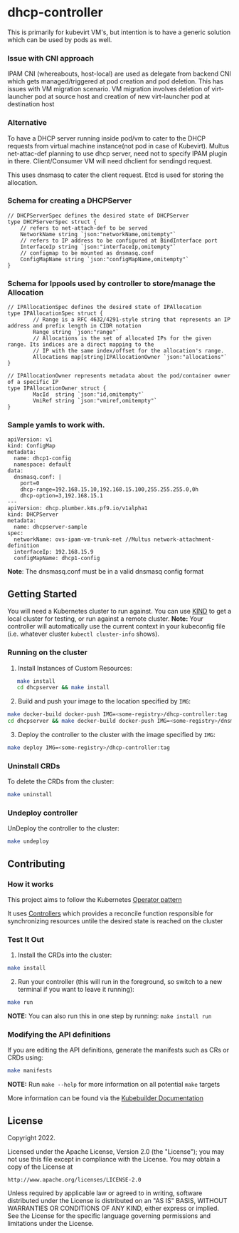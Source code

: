
# dhcp-controller

This is primarily for kubevirt VM's, but intention is to have  a generic solution which can be used by pods as well.

### Issue with CNI approach

IPAM CNI (whereabouts, host-local) are used as delegate from backend CNI which gets managed/triggered at pod creation and  pod deletion.
This has issues with VM migration scenario. VM migration involves deletion of virt-launcher pod at source host and creation of new virt-launcher pod at destination host

### Alternative 


To have a DHCP server running inside pod/vm to cater to the DHCP requests from virtual machine instance(not pod in case of Kubevirt).
Multus net-attac-def planning to use dhcp server, need not to specify IPAM plugin in there. Client/Consumer VM will need dhclient for sendingd request.

This uses dnsmasq to cater the client request. Etcd is used for storing the allocation.

### Schema for creating a DHCPServer

    // DHCPServerSpec defines the desired state of DHCPServer
    type DHCPServerSpec struct {
        // refers to net-attach-def to be served
        NetworkName string `json:"networkName,omitempty"`
        // refers to IP address to be configured at BindInterface port
        InterfaceIp string `json:"interfaceIp,omitempty"`
		// configmap to be mounted as dnsmasq.conf
        ConfigMapName string `json:"configMapName,omitempty"`
	}

### Schema for Ippools used by controller to store/manage the Allocation 

    // IPAllocationSpec defines the desired state of IPAllocation
    type IPAllocationSpec struct {
            // Range is a RFC 4632/4291-style string that represents an IP address and prefix length in CIDR notation
            Range string `json:"range"`
            // Allocations is the set of allocated IPs for the given range. Its indices are a direct mapping to the
            // IP with the same index/offset for the allocation's range.
            Allocations map[string]IPAllocationOwner `json:"allocations"`
    }

    // IPAllocationOwner represents metadata about the pod/container owner of a specific IP
    type IPAllocationOwner struct {
            MacId  string `json:"id,omitempty"`
            VmiRef string `json:"vmiref,omitempty"`
    }


### Sample yamls to work with.


    apiVersion: v1
    kind: ConfigMap
    metadata:
      name: dhcp1-config
      namespace: default
    data:
      dnsmasq.conf: |
        port=0
        dhcp-range=192.168.15.10,192.168.15.100,255.255.255.0,0h
        dhcp-option=3,192.168.15.1
    ---
    apiVersion: dhcp.plumber.k8s.pf9.io/v1alpha1 
    kind: DHCPServer
    metadata:
      name: dhcpserver-sample
    spec:
      networkName: ovs-ipam-vm-trunk-net //Multus network-attachment-definition
      interfaceIp: 192.168.15.9
      configMapName: dhcp1-config

**Note**: The dnsmasq.conf must be in a valid dnsmasq config format


## Getting Started
You will need a Kubernetes cluster to run against. You can use [KIND](https://sigs.k8s.io/kind) to get a local cluster for testing, or run against a remote cluster.
**Note:** Your controller will automatically use the current context in your kubeconfig file (i.e. whatever cluster `kubectl cluster-info` shows).

### Running on the cluster
1. Install Instances of Custom Resources:

```sh
   make install
   cd dhcpserver && make install
```

2. Build and push your image to the location specified by `IMG`:
	
```sh
make docker-build docker-push IMG=<some-registry>/dhcp-controller:tag
cd dhcpserver && make docker-build docker-push IMG=<some-registry>/dnsmasq:tag
```
	
3. Deploy the controller to the cluster with the image specified by `IMG`:

```sh
make deploy IMG=<some-registry>/dhcp-controller:tag
```

### Uninstall CRDs
To delete the CRDs from the cluster:

```sh
make uninstall
```

### Undeploy controller
UnDeploy the controller to the cluster:

```sh
make undeploy
```

## Contributing

### How it works
This project aims to follow the Kubernetes [Operator pattern](https://kubernetes.io/docs/concepts/extend-kubernetes/operator/)

It uses [Controllers](https://kubernetes.io/docs/concepts/architecture/controller/) 
which provides a reconcile function responsible for synchronizing resources untile the desired state is reached on the cluster 

### Test It Out
1. Install the CRDs into the cluster:

```sh
make install
```

2. Run your controller (this will run in the foreground, so switch to a new terminal if you want to leave it running):

```sh
make run
```

**NOTE:** You can also run this in one step by running: `make install run`

### Modifying the API definitions
If you are editing the API definitions, generate the manifests such as CRs or CRDs using:

```sh
make manifests
```

**NOTE:** Run `make --help` for more information on all potential `make` targets

More information can be found via the [Kubebuilder Documentation](https://book.kubebuilder.io/introduction.html)

## License

Copyright 2022.

Licensed under the Apache License, Version 2.0 (the "License");
you may not use this file except in compliance with the License.
You may obtain a copy of the License at

    http://www.apache.org/licenses/LICENSE-2.0

Unless required by applicable law or agreed to in writing, software
distributed under the License is distributed on an "AS IS" BASIS,
WITHOUT WARRANTIES OR CONDITIONS OF ANY KIND, either express or implied.
See the License for the specific language governing permissions and
limitations under the License.


